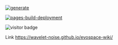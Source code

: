 [![generate](https://github.com/wavelet-noise/evospace-wiki/actions/workflows/generate.yml/badge.svg)](https://github.com/wavelet-noise/evospace-wiki/actions/workflows/generate.yml)

[![pages-build-deployment](https://github.com/wavelet-noise/evospace-wiki/actions/workflows/pages/pages-build-deployment/badge.svg?branch=gh-pages)](https://github.com/wavelet-noise/evospace-wiki/actions/workflows/pages/pages-build-deployment)

![visitor badge](https://visitor-badge.glitch.me/badge?page_id=wavelet-noise.evospace-wiki)

Link https://wavelet-noise.github.io/evospace-wiki/


